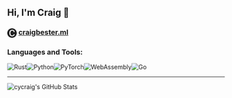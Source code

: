 ## Hi, I'm Craig 🐼

### [<img align="center" alt="" width="22px" src="https://github.com/cycraig/assets_shared/blob/c90c1e211d617f65502dbfcc244bc6fc5049c91e/img/favicon-32x32.png?raw=true"/>][website] [craigbester.ml][website]



### Languages and Tools:

[<img align="left" alt="Rust" height="28px" src="https://img.shields.io/badge/Rust-%233776AB.svg?&style=flat-square&logo=rust&logoColor=white" />][rust]

[<img align="left" alt="Python" height="28px" src="https://img.shields.io/badge/Python-%233776AB.svg?&style=flat-square&logo=python&logoColor=white" />][python]

[<img align="left" alt="PyTorch" height="28px" src="https://img.shields.io/badge/PyTorch-%233776AB.svg?&style=flat-square&logo=pytorch&logoColor=white"/>][pytorch]

[<img align="left" alt="WebAssembly" height="28px" src="https://img.shields.io/badge/Wasm-%233776AB.svg?&style=flat-square&logo=webassembly&logoColor=white"/>][webassembly]

[<img align="left" alt="Go" height="28px" src="https://img.shields.io/badge/Go-%233776AB.svg?&style=flat-square&logo=go&logoColor=white"/>][go]


<br />

---
<img align="left" alt="cycraig's GitHub Stats" src="https://github-readme-stats.vercel.app/api?username=cycraig&show_icons=true&hide_border=true&count_private=true&hide_title=true" />

[website]: https://craigbester.ml
[python]: https://github.com/cycraig/MP-DQN
[pytorch]: https://github.com/cycraig/MP-DQN
[rust]: https://github.com/cycraig/rust-boids-wasm
[webassembly]: https://craigbester.ml
[go]: https://github.com/cycraig/scpbattle
[java]: https://github.com/cycraig
